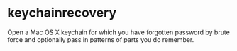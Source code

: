 keychainrecovery
================

Open a Mac OS X keychain for which you have forgotten password by brute force and optionally pass in patterns of parts you do remember.
